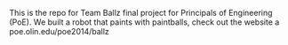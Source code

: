 This is the repo for Team Ballz final project for Principals of Engineering (PoE). We built a robot that paints with paintballs, check out the website a poe.olin.edu/poe2014/ballz